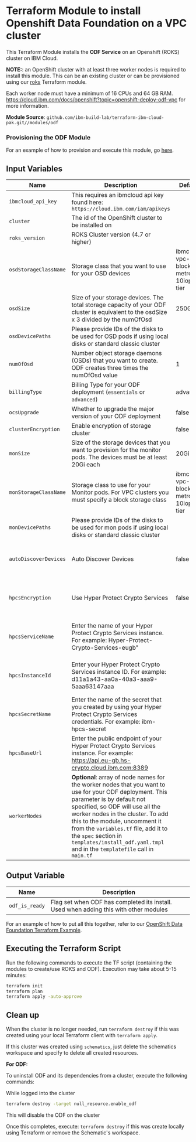 # Terraform Module to install Openshift Data Foundation on a VPC cluster

This Terraform Module installs the **ODF Service** on an Openshift (ROKS) cluster on IBM Cloud.

**NOTE:**: an OpenShift cluster with at least three worker nodes is required to install this module. This can be an existing cluster or can be provisioned using our [roks](https://github.com/ibm-build-lab/terraform-ibm-cloud-pak/tree/main/modules/roks) Terraform module.

Each worker node must have a minimum of 16 CPUs and 64 GB RAM. https://cloud.ibm.com/docs/openshift?topic=openshift-deploy-odf-vpc for more information.

**Module Source**: `github.com/ibm-build-lab/terraform-ibm-cloud-pak.git//modules/odf`

### Provisioning the ODF Module

For an example of how to provision and execute this module, go [here](./example).

## Input Variables

| Name                           | Description                                                                                                                                                                                                                | Default | Required |
| ------------------------------ | -------------------------------------------------------------------------------------------------------------------------------------------------------------------------------------------------------------------------- | ------- | -------- |
| `ibmcloud_api_key`             | This requires an ibmcloud api key found here: `https://cloud.ibm.com/iam/apikeys`    |         | Yes       |
| `cluster`                   | The id of the OpenShift cluster to be installed on |  | Yes       |
| `roks_version`                   | ROKS Cluster version (4.7 or higher) |  | Yes       |
| `osdStorageClassName`                   | Storage class that you want to use for your OSD devices | ibmc-vpc-block-metro-10iops-tier | Yes       |
| `osdSize`                   | Size of your storage devices. The total storage capacity of your ODF cluster is equivalent to the osdSize x 3 divided by the numOfOsd | 250Gi | Yes       |
| `osdDevicePaths`                   | Please provide IDs of the disks to be used for OSD pods if using local disks or standard classic cluster |  | No   |
| `numOfOsd`                   | Number object storage daemons (OSDs) that you want to create. ODF creates three times the numOfOsd value | 1 | Yes       |
| `billingType`                   | Billing Type for your ODF deployment (`essentials` or `advanced`) | advanced | Yes       |
| `ocsUpgrade`                   | Whether to upgrade the major version of your ODF deployment | false | Yes       |
| `clusterEncryption`                   | Enable encryption of storage cluster | false | Yes       |
| `monSize`                   | Size of the storage devices that you want to provision for the monitor pods. The devices must be at least 20Gi each | 20Gi | Yes (Only roks 4.7)       |
| `monStorageClassName`                   | Storage class to use for your Monitor pods. For VPC clusters you must specify a block storage class | ibmc-vpc-block-metro-10iops-tier | Yes (Only roks 4.7)       |
| `monDevicePaths`                   | Please provide IDs of the disks to be used for mon pods if using local disks or standard classic cluster | | No (Only for roks 4.7)       |
| `autoDiscoverDevices`                   | Auto Discover Devices | false | No (Not available for roks version 4.7)       |
| `hpcsEncryption`                   | Use Hyper Protect Crypto Services | false | No (Only available for roks version 4.10)       |
| `hpcsServiceName`                   | Enter the name of your Hyper Protect Crypto Services instance. For example: Hyper-Protect-Crypto-Services-eugb" |  | No (Only available for roks version 4.10)    |
| `hpcsInstanceId`                   | Enter your Hyper Protect Crypto Services instance ID. For example: d11a1a43-aa0a-40a3-aaa9-5aaa63147aaa |  | No (Only available for roks version 4.10)    |
| `hpcsSecretName`                   | Enter the name of the secret that you created by using your Hyper Protect Crypto Services credentials. For example: ibm-hpcs-secret |  | No (Only available for roks version 4.10)    |
| `hpcsBaseUrl`                   | Enter the public endpoint of your Hyper Protect Crypto Services instance. For example: https://api.eu-gb.hs-crypto.cloud.ibm.com:8389 |  | No (Only available for roks version 4.10)    |
| `workerNodes` | **Optional**: array of node names for the worker nodes that you want to use for your ODF deployment. This parameter is by default not specified, so ODF will use all the worker nodes in the cluster. To add this to the module, uncomment it from the `variables.tf` file, add it to the `spec` section in `templates/install_odf.yaml.tmpl` and in the `templatefile` call in `main.tf` | | No

## Output Variable

| Name                           | Description                                                                                                                                                                                                                | 
| ------------------------------ | -------------------------------------------------------------------------------------------------------------------------------------------------------------------------------------------------------------------------- |
| `odf_is_ready`                       | Flag set when ODF has completed its install.  Used when adding this with other modules |

For an example of how to put all this together, refer to our [OpenShift Data Foundation Terraform Example](https://github.com/ibm-build-lab/terraform-ibm-cloud-pak/tree/main/examples/odf).


## Executing the Terraform Script

Run the following commands to execute the TF script (containing the modules to create/use ROKS and ODF). Execution may take about 5-15 minutes:

```bash
terraform init
terraform plan
terraform apply -auto-approve
```

## Clean up

When the cluster is no longer needed, run `terraform destroy` if this was created using your local Terraform client with `terraform apply`. 

If this cluster was created using `schematics`, just delete the schematics workspace and specify to delete all created resources.

<b>For ODF:</b>

To uninstall ODF and its dependencies from a cluster, execute the following commands:

While logged into the cluster

```bash
terraform destroy -target null_resource.enable_odf
```
This will disable the ODF on the cluster

Once this completes, execute: `terraform destroy` if this was create locally using Terraform or remove the Schematic's workspace.



